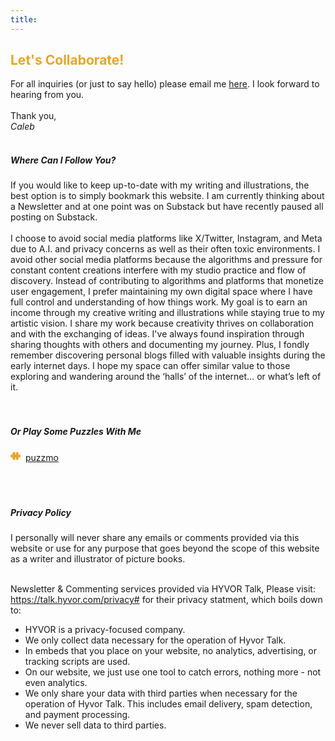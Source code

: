 ```yaml
---
title: 
---
```

<h2 style="color: #E7A526;">Let's Collaborate!</h2>

For all inquiries (or just to say hello) please email me <a href="mailto: caleballen@hey.com">here</a>. I look forward to hearing from you.</a><br>
<br>
Thank you,<br>
<i>Caleb</i><br>
</br>

<h5>Where Can I Follow You?</h5>
If you would like to keep up-to-date with my writing and illustrations, the best option is to simply bookmark this website. I am currently thinking about a Newsletter and at one point was on Substack but have recently paused all posting on Substack. 
<br>
<br>
I choose to avoid social media platforms like X/Twitter, Instagram, and Meta due to A.I. and privacy concerns as well as their often toxic environments. I avoid other social media platforms because the algorithms and pressure for constant content creations interfere with my studio practice and flow of discovery. Instead of contributing to algorithms and platforms that monetize user engagement, I prefer maintaining my own digital space where I have full control and understanding of how things work. My goal is to earn an income through my creative writing and illustrations while staying true to my artistic vision. I share my work because creativity thrives on collaboration and with the exchanging of ideas. I've always found inspiration through sharing thoughts with others and documenting my journey. Plus, I fondly remember discovering personal blogs filled with valuable insights during the early internet days. I hope my space can offer similar value to those exploring and wandering around the ‘halls’ of the internet… or what’s left of it. 
<br>
<br>
<br>
<h5>Or Play Some Puzzles With Me</h5>
<h style="color:#E7A526;"><svg xmlns="http://www.w3.org/2000/svg" width="16" height="16" fill="currentColor" class="bi bi-puzzle-fill" viewBox="0 0 16 16">
<path d="M3.112 3.645A1.5 1.5 0 0 1 4.605 2H7a.5.5 0 0 1 .5.5v.382c0 .696-.497 1.182-.872 1.469a.459.459 0 0 0-.115.118.113.113 0 0 0-.012.025L6.5 4.5v.003l.003.01c.004.01.014.028.036.053a.86.86 0 0 0 .27.194C7.09 4.9 7.51 5 8 5c.492 0 .912-.1 1.19-.24a.86.86 0 0 0 .271-.194.213.213 0 0 0 .036-.054l.003-.01v-.008a.112.112 0 0 0-.012-.025.459.459 0 0 0-.115-.118c-.375-.287-.872-.773-.872-1.469V2.5A.5.5 0 0 1 9 2h2.395a1.5 1.5 0 0 1 1.493 1.645L12.645 6.5h.237c.195 0 .42-.147.675-.48.21-.274.528-.52.943-.52.568 0 .947.447 1.154.862C15.877 6.807 16 7.387 16 8s-.123 1.193-.346 1.638c-.207.415-.586.862-1.154.862-.415 0-.733-.246-.943-.52-.255-.333-.48-.48-.675-.48h-.237l.243 2.855A1.5 1.5 0 0 1 11.395 14H9a.5.5 0 0 1-.5-.5v-.382c0-.696.497-1.182.872-1.469a.459.459 0 0 0 .115-.118.113.113 0 0 0 .012-.025L9.5 11.5v-.003l-.003-.01a.214.214 0 0 0-.036-.053.859.859 0 0 0-.27-.194C8.91 11.1 8.49 11 8 11c-.491 0-.912.1-1.19.24a.859.859 0 0 0-.271.194.214.214 0 0 0-.036.054l-.003.01v.002l.001.006a.113.113 0 0 0 .012.025c.016.027.05.068.115.118.375.287.872.773.872 1.469v.382a.5.5 0 0 1-.5.5H4.605a1.5 1.5 0 0 1-1.493-1.645L3.356 9.5h-.238c-.195 0-.42.147-.675.48-.21.274-.528.52-.943.52-.568 0-.947-.447-1.154-.862C.123 9.193 0 8.613 0 8s.123-1.193.346-1.638C.553 5.947.932 5.5 1.5 5.5c.415 0 .733.246.943.52.255.333.48.48.675.48h.238z"/></svg></h>&nbsp;&nbsp;<a href="https://www.puzzmo.com/user/bu/kale" >puzzmo</a>
<br>
<br>
<br>
<br>
<h5>Privacy Policy</h5>
I personally will never share any emails or comments provided via this website or use for any purpose that goes beyond the scope of this website as a writer and illustrator of picture books. 
<br>
<br>

Newsletter & Commenting services provided via HYVOR Talk, Please visit: https://talk.hyvor.com/privacy# for their privacy statment, which boils down to:
* HYVOR is a privacy-focused company.
* We only collect data necessary for the operation of Hyvor Talk.
* In embeds that you place on your website, no analytics, advertising, or tracking scripts are used.
* On our website, we just use one tool to catch errors, nothing more - not even analytics.
* We only share your data with third parties when necessary for the operation of Hyvor Talk. This includes email delivery, spam detection, and payment processing.
* We never sell data to third parties.
